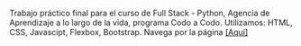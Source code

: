 Trabajo práctico final para el curso de Full Stack - Python, Agencia de Aprendizaje a lo largo de la vida, programa Codo a Codo.
Utilizamos: HTML, CSS, Javascipt, Flexbox, Bootstrap.
Navega por la página [[Aquí]](https://apolobarberservice.netlify.app/)
